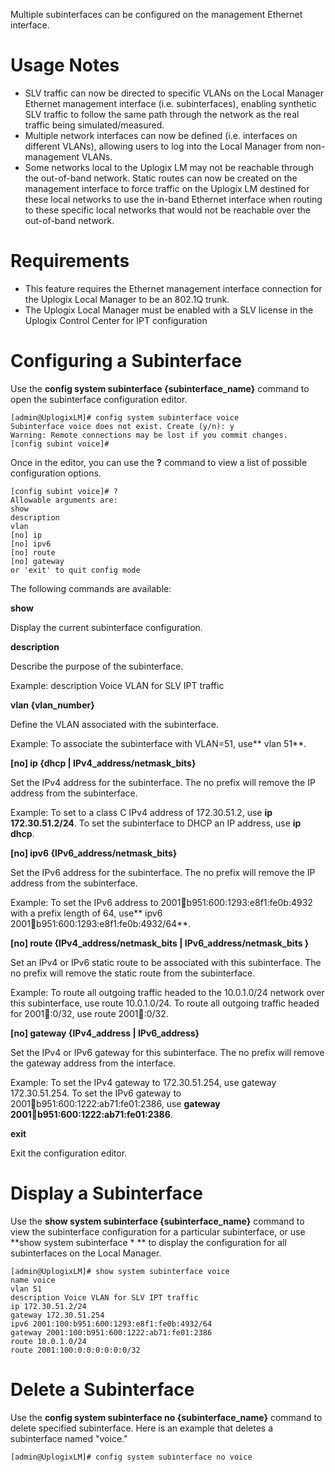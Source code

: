 Multiple subinterfaces can be configured on the management Ethernet interface.
# Usage Notes
* SLV traffic can now be directed to specific VLANs on the Local Manager Ethernet management interface (i.e. subinterfaces), enabling synthetic SLV traffic to follow the same path through the network as the real traffic being simulated/measured.
* Multiple network interfaces can now be defined (i.e. interfaces on different VLANs), allowing users to log into the Local Manager from non-management VLANs.
* Some networks local to the Uplogix LM may not be reachable through the out-of-band network. Static routes can now be created on the management interface to force traffic on the Uplogix LM destined for these local networks to use the in-band Ethernet interface when routing to these specific local networks that would not be reachable over the out-of-band network.


# Requirements
* This feature requires the Ethernet management interface connection for the Uplogix Local Manager to be an 802.1Q trunk. 
* The Uplogix Local Manager must be enabled with a SLV license in the Uplogix Control Center for IPT configuration


# Configuring a Subinterface
Use the **config system subinterface {subinterface_name}** command to open the subinterface configuration editor.

```
[admin@UplogixLM]# config system subinterface voice
Subinterface voice does not exist. Create (y/n): y
Warning: Remote connections may be lost if you commit changes.
[config subint voice]# 
```

Once in the editor, you can use the **?** command to view a list of possible configuration options.

```
[config subint voice]# ?
Allowable arguments are:
show
description
vlan
[no] ip
[no] ipv6
[no] route
[no] gateway
or 'exit' to quit config mode
```

The following commands are available:

**show**

Display the current subinterface configuration.

**description**

Describe the purpose of the subinterface.

Example: description Voice VLAN for SLV IPT traffic

**vlan {vlan_number}**

Define the VLAN associated with the subinterface.

Example: To associate the subinterface with VLAN=51, use** vlan 51**.

**[no] ip {dhcp | IPv4_address/netmask_bits}**

Set the IPv4 address for the subinterface. The no prefix will remove the IP address from the subinterface.

Example: To set to a class C IPv4 address of 172.30.51.2, use **ip 172.30.51.2/24**. To set the subinterface to DHCP an IP address, use **ip dhcp**.

**[no] ipv6 {IPv6_address/netmask_bits}**

Set the IPv6 address for the subinterface. The no prefix will remove the IP address from the subinterface.

Example: To set the IPv6 address to 2001:100:b951:600:1293:e8f1:fe0b:4932 with a prefix length of 64, use** ipv6 2001:100:b951:600:1293:e8f1:fe0b:4932/64**.

**[no] route {IPv4_address/netmask_bits | IPv6_address/netmask_bits }**

Set an IPv4 or IPv6 static route to be associated with this subinterface. The no prefix will remove the static route from the subinterface.

Example: To route all outgoing traffic headed to the 10.0.1.0/24 network over this subinterface, use route 10.0.1.0/24. To route all outgoing traffic headed for 2001:100::0/32, use route 2001:100::0/32.

**[no] gateway {IPv4_address | IPv6_address}**

Set the IPv4 or IPv6 gateway for this subinterface. The no prefix will remove the gateway address from the interface.

Example: To set the IPv4 gateway to 172.30.51.254, use gateway 172.30.51.254. To set the IPv6 gateway to 2001:100:b951:600:1222:ab71:fe01:2386, use **gateway** **2001:100:b951:600:1222:ab71:fe01:2386**.

**exit**

Exit the configuration editor.

# Display a Subinterface

Use the **show system subinterface {subinterface_name}** command to view the subinterface configuration for a particular subinterface, or use **show system subinterface \* ** to display the configuration for all subinterfaces on the Local Manager.

```
[admin@UplogixLM]# show system subinterface voice
name voice
vlan 51
description Voice VLAN for SLV IPT traffic
ip 172.30.51.2/24
gateway 172.30.51.254
ipv6 2001:100:b951:600:1293:e8f1:fe0b:4932/64
gateway 2001:100:b951:600:1222:ab71:fe01:2386
route 10.0.1.0/24
route 2001:100:0:0:0:0:0:0/32
```
# Delete a Subinterface
Use the **config system subinterface no {subinterface_name}** command to delete specified subinterface. Here is an example that deletes a subinterface named "voice."

```
[admin@UplogixLM]# config system subinterface no voice
```